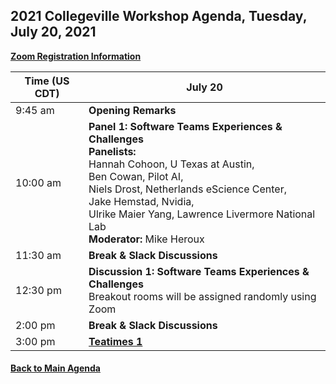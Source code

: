 
## 2021 Collegeville Workshop Agenda, Tuesday, July 20, 2021

[**Zoom Registration Information**](https://csbsju.zoom.us/meeting/register/tJwtceqprD0oG9DXfkUQ-OgLF0XvTl-Sr2Ty)

| **Time (US CDT)**| **July 20** |
|---|---|
| 9:45 am  | **Opening Remarks** |
| 10:00 am | **Panel 1: Software Teams Experiences & Challenges** <br> **Panelists:** <br> Hannah Cohoon, U Texas at Austin, <br> Ben Cowan, Pilot AI, <br> Niels Drost, Netherlands eScience Center, <br> Jake Hemstad, Nvidia, <br> Ulrike Maier Yang, Lawrence Livermore National Lab <br> **Moderator:** Mike Heroux  |
| 11:30 am | **Break & Slack Discussions** |
| 12:30 pm | **Discussion 1: Software Teams Experiences & Challenges** <br> Breakout rooms will be assigned randomly using Zoom  |
| 2:00 pm | **Break & Slack Discussions** |
| 3:00 pm | [**Teatimes 1**](WorkshopResources/TeatimeThemes/TeatimeThemeList.md) |

#### [Back to Main Agenda](Agenda.md)
